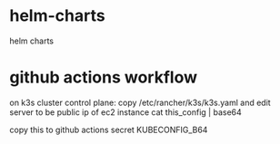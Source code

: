 # helm-charts
helm charts


# github actions workflow

on k3s cluster control plane:
copy /etc/rancher/k3s/k3s.yaml and edit server to be public ip of ec2 instance
cat this_config | base64

copy this to github actions secret KUBECONFIG_B64

